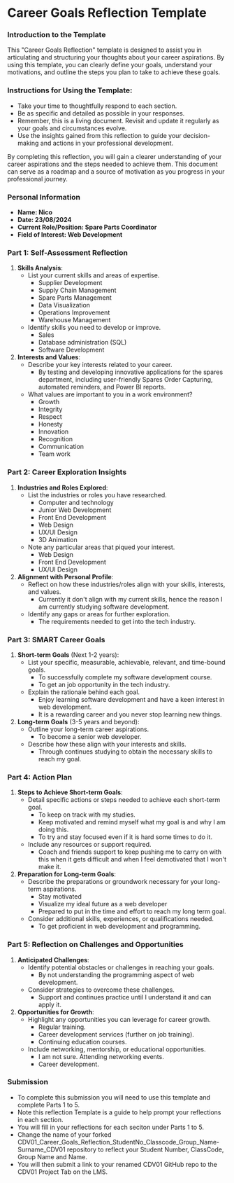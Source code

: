 
# Career Goals Reflection Template

### Introduction to the Template

This "Career Goals Reflection" template is designed to assist you in articulating and structuring your thoughts about your career aspirations. By using this template, you can clearly define your goals, understand your motivations, and outline the steps you plan to take to achieve these goals.

### Instructions for Using the Template:

- Take your time to thoughtfully respond to each section.
- Be as specific and detailed as possible in your responses.
- Remember, this is a living document. Revisit and update it regularly as your goals and circumstances evolve.
- Use the insights gained from this reflection to guide your decision-making and actions in your professional development.

By completing this reflection, you will gain a clearer understanding of your career aspirations and the steps needed to achieve them. This document can serve as a roadmap and a source of motivation as you progress in your professional journey.

### Personal Information

- **Name: Nico**
- **Date: 23/08/2024**
- **Current Role/Position: Spare Parts Coordinator**
- **Field of Interest: Web Development**

### Part 1: Self-Assessment Reflection

1. **Skills Analysis**:
    - List your current skills and areas of expertise.
        - Supplier Development
        - Supply Chain Management
        - Spare Parts Management
        - Data Visualization
        - Operations Improvement
        - Warehouse Management 
    - Identify skills you need to develop or improve.
        - Sales 
        - Database administration (SQL)
        - Software Development
2. **Interests and Values**:
    - Describe your key interests related to your career.
        - By testing and developing innovative applications for the spares department, including
          user-friendly Spares Order Capturing, automated reminders, and Power BI reports.
    - What values are important to you in a work environment?
        - Growth
        - Integrity 
        - Respect
        - Honesty
        - Innovation
        - Recognition
        - Communication
        - Team work

### Part 2: Career Exploration Insights

1. **Industries and Roles Explored**:
    - List the industries or roles you have researched.
        - Computer and technology
        - Junior Web Development 
        - Front End Development 
        - Web Design
        - UX/UI Design
        - 3D Animation 
    - Note any particular areas that piqued your interest.
        - Web Design
        - Front End Development 
        - UX/UI Design
2. **Alignment with Personal Profile**:
    - Reflect on how these industries/roles align with your skills, interests, and values.
        - Currently it don't align with my current skills, hence the reason I am currently studying 
        software development.
    - Identify any gaps or areas for further exploration.
        - The requirements needed to get into the tech industry. 

### Part 3: SMART Career Goals

1. **Short-term Goals** (Next 1-2 years):
    - List your specific, measurable, achievable, relevant, and time-bound goals.
        - To successfully complete my software development course.
        - To get an job opportunity in the tech industry.
    - Explain the rationale behind each goal.
        - Enjoy learning software development and have a keen interest in web development.
        - It is a rewarding career and you never stop learning new things. 
2. **Long-term Goals** (3-5 years and beyond):
    - Outline your long-term career aspirations.
        - To become a senior web developer. 
    - Describe how these align with your interests and skills.
        - Through continues studying to obtain the necessary skills to reach my goal.

### Part 4: Action Plan

1. **Steps to Achieve Short-term Goals**:
    - Detail specific actions or steps needed to achieve each short-term goal.
        - To keep on track with my studies.
        - Keep motivated and remind myself what my goal is and why I am doing this.
        - To try and stay focused even if it is hard some times to do it.
    - Include any resources or support required.
        - Coach and friends support to keep pushing me to carry on with this when it 
        gets difficult and when I feel demotivated that I won't make it. 
2. **Preparation for Long-term Goals**:
    - Describe the preparations or groundwork necessary for your long-term aspirations.
        - Stay motivated
        - Visualize my ideal future as a web developer
        - Prepared to put in the time and effort to reach my long term goal.
    - Consider additional skills, experiences, or qualifications needed.
        - To get proficient in web development and programming.

### Part 5: Reflection on Challenges and Opportunities

1. **Anticipated Challenges**:
    - Identify potential obstacles or challenges in reaching your goals.
        - By not understanding the programming aspect of web development.
    - Consider strategies to overcome these challenges.
        - Support and continues practice until I understand it and can apply it. 
2. **Opportunities for Growth**:
    - Highlight any opportunities you can leverage for career growth.
        - Regular training. 
        - Career development services (further on job training).
        - Continuing education courses.
    - Include networking, mentorship, or educational opportunities.
        - I am not sure. Attending networking events. 
        - Career development. 
### Submission

- To complete this submission you will need to use this template and complete Parts 1 to 5.
- Note this reflection Template is a guide to help prompt your reflections in each section.
- You will fill in your reflections for each seciton under Parts 1 to 5.
- Change the name of your forked CDV01_Career_Goals_Reflection_StudentNo_Classcode_Group_Name-Surname_CDV01 repository to reflect your Student Number, ClassCode, Group Name and Name.
- You will then submit a link to your renamed CDV01 GitHub repo to the CDV01 Project Tab on the LMS.


